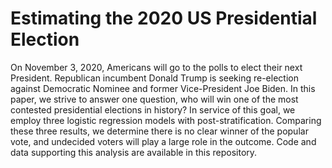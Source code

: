 # Estimating the 2020 US Presidential Election

On November 3, 2020, Americans will go to the polls to elect their next President. Republican incumbent Donald Trump is seeking re-election against Democratic Nominee and former Vice-President Joe Biden. In this paper, we strive to answer one question, who will win one of the most contested presidential elections in history? In service of this goal, we employ three logistic regression models with post-stratification. Comparing these three results, we determine there is no clear winner of the popular vote, and undecided voters will play a large role in the outcome. Code and data supporting this analysis are available in this repository.
